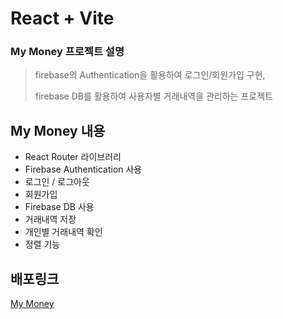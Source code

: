 # React + Vite

### My Money 프로젝트 설명

> firebase의 Authentication을 활용하여 로그인/회원가입 구현,
>
> firebase DB를 활용하여 사용자별 거래내역을 관리하는 프로젝트

## My Money 내용

- React Router 라이브러리
- Firebase Authentication 사용
- 로그인 / 로그아웃
- 회원가입
- Firebase DB 사용
- 거래내역 저장
- 개인별 거래내역 확인
- 정렬 기능

## 배포링크

<a href="https://react-mymoney-kaengee.netlify.app/">My Money</a>
